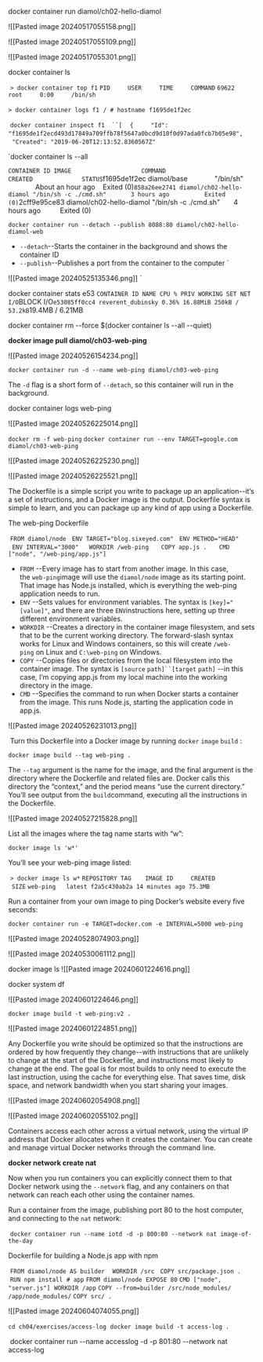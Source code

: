 docker container run diamol/ch02-hello-diamol


![[Pasted image 20240517055158.png]]



![[Pasted image 20240517055109.png]]

![[Pasted image 20240517055301.png]]

docker container ls


 `> docker container top f1` `PID     USER     TIME     COMMAND` `69622   root     0:00     /bin/sh`

`> docker container logs f1` 
`/ # hostname` 
`f1695de1f2ec`

 `docker container inspect f1
 ``[`    `{`         `"Id": "f1695de1f2ecd493d17849a709ffb78f5647a0bcd9d10f0d97ada0fcb7b05e98",`         `"Created": "2019-06-20T12:13:52.8360567Z"`

`docker container ls --all

``CONTAINER ID IMAGE                    COMMAND                     CREATED              STATUS``f1695de1f2ec diamol/base              "/bin/sh"                   About an hour ago    Exited (0)``858a26ee2741 diamol/ch02-hello-diamol "/bin/sh -c ./cmd.sh"       3 hours ago          Exited (0)``2cff9e95ce83 diamol/ch02-hello-diamol "/bin/sh -c ./cmd.sh"       4 hours ago          Exited (0)


`docker container run --detach --publish 8088:80 diamol/ch02-hello- diamol-web`

- `--detach`--Starts the container in the background and shows the container ID
- `--publish`--Publishes a port from the container to the computer
`

![[Pasted image 20240525135346.png]]
`

docker container stats e53
``CONTAINER ID NAME CPU % PRIV WORKING SET NET I/O``BLOCK I/O``e53085ff0cc4 reverent_dubinsky 0.36% 16.88MiB 250kB / 53.2kB``19.4MB / 6.21MB


docker container rm --force $(docker container ls --all --quiet)

**docker image pull diamol/ch03-web-ping**

![[Pasted image 20240526154234.png]]

`docker container run -d --name web-ping diamol/ch03-web-ping`

The `-d` flag is a short form of `--detach`, so this container will run in the background.

docker container logs web-ping

![[Pasted image 20240526225014.png]]

`docker rm -f web-ping` `docker container run --env TARGET=google.com diamol/ch03-web-ping`

![[Pasted image 20240526225230.png]]

![[Pasted image 20240526225521.png]]

The Dockerfile is a simple script you write to package up an application--it’s a set of instructions, and a Docker image is the output. Dockerfile syntax is simple to learn, and you can package up any kind of app using a Dockerfile.

The web-ping Dockerfile

 `FROM diamol/node` 
 `ENV TARGET="blog.sixeyed.com"`
  `ENV METHOD="HEAD"` 
  `ENV INTERVAL="3000"
  WORKDIR /web-ping` `
  COPY app.js .` `
  CMD ["node", "/web-ping/app.js"]`


- `FROM` --Every image has to start from another image. In this case, the `web-ping`image will use the `diamol/node` image as its starting point. That image has Node.js installed, which is everything the web-ping application needs to run.
- `ENV` --Sets values for environment variables. The syntax is `[key]="[value]"`, and there are three `ENV`instructions here, setting up three different environment variables.
- `WORKDIR` --Creates a directory in the container image filesystem, and sets that to be the current working directory. The forward-slash syntax works for Linux and Windows containers, so this will create `/web-ping` on Linux and `C:\web-ping` on Windows.
- `COPY` --Copies files or directories from the local filesystem into the container image. The syntax is `[source` `path]``[target` `path]` --in this case, I’m copying app.js from my local machine into the working directory in the image.
- `CMD` --Specifies the command to run when Docker starts a container from the image. This runs Node.js, starting the application code in app.js.

![[Pasted image 20240526231013.png]]

 Turn this Dockerfile into a Docker image by running `docker` `image` `build` :

`docker image build --tag web-ping .`

The `--tag` argument is the name for the image, and the final argument is the directory where the Dockerfile and related files are. Docker calls this directory the “context,” and the period means “use the current directory.” You’ll see output from the `build`command, executing all the instructions in the Dockerfile.

![[Pasted image 20240527215828.png]]

List all the images where the tag name starts with “w”:

`docker image ls 'w*'`

You’ll see your web-ping image listed:

 `> docker image ls w*` `REPOSITORY TAG    IMAGE ID     CREATED        SIZE` `web-ping   latest f2a5c430ab2a 14 minutes ago 75.3MB`


Run a container from your own image to ping Docker’s website every five seconds:

`docker container run -e TARGET=docker.com -e INTERVAL=5000 web-ping`


![[Pasted image 20240528074903.png]]

![[Pasted image 20240530061112.png]]

docker image ls
![[Pasted image 20240601224616.png]]

docker system df

![[Pasted image 20240601224646.png]]

`docker image build -t web-ping:v2 .`


![[Pasted image 20240601224851.png]]

Any Dockerfile you write should be optimized so that the instructions are ordered by how frequently they change--with instructions that are unlikely to change at the start of the Dockerfile, and instructions most likely to change at the end. The goal is for most builds to only need to execute the last instruction, using the cache for everything else. That saves time, disk space, and network bandwidth when you start sharing your images.


![[Pasted image 20240602054908.png]]


![[Pasted image 20240602055102.png]]

Containers access each other across a virtual network, using the virtual IP address that Docker allocates when it creates the container. You can create and manage virtual Docker networks through the command line.

**docker network create nat**

Now when you run containers you can explicitly connect them to that Docker network using the `--network` flag, and any containers on that network can reach each other using the container names.


Run a container from the image, publishing port 80 to the host computer, and connecting to the `nat` network:

 `docker container run --name iotd -d -p 800:80 --network nat image-of-the-day`



Dockerfile for building a Node.js app with npm

 `FROM diamol/node AS builder`  
 `WORKDIR /src` 
 `COPY src/package.json .`  
 `RUN npm install`  `# app` `FROM diamol/node`  `EXPOSE 80` `CMD ["node", "server.js"]`  `WORKDIR /app` `COPY --from=builder /src/node_modules/ /app/node_modules/` `COPY src/ .`


![[Pasted image 20240604074055.png]]


`cd ch04/exercises/access-log` 
`docker image build -t access-log .`

 docker container run --name accesslog -d -p 801:80 --network nat access-log